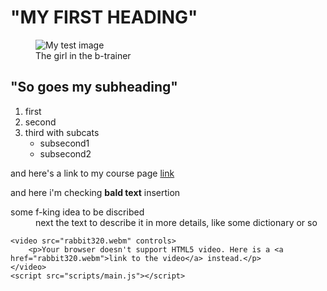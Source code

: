 <!DOCTYPE html>
<html>
  <head>
    <meta charset="utf-8">
    <title>My test page</title>
    <meta name="description" content="this text is abuot my site's content for the users to be content">
    <link rel="shortcut icon" href="images/picture-1.png">
    <link href="https://fonts.googleapis.com/css2?family=Rubik&display=swap" rel="stylesheet">
    <link href="styles/style.css" rel="stylesheet">
  </head>
  <body>
    <h1>"MY FIRST HEADING"</h1>
    <figure  class="picture">
        <img src="images/picture-1.png" alt="My test image">
	<figcaption>The girl in the b-trainer</figcaption>
    </figure>
    <h2>"So goes my subheading"</h2>
    <ol>
        <li>first</li>
        <li>second</li>
        <li>third with subcats
	<ul>
            <li>subsecond1</li>
            <li>subsecond2</li>
	</ul>
        </li>
    </ol>
    <p>and here's a link to my course page <a href="https://developer.mozilla.org/en-US/docs/Learn/Getting_started_with_the_web/HTML_basics">link</a></p>
    <p>and here i'm checking <strong>bald text</strong> insertion</p>
    <dl>
	<dt>some f-king idea to be discribed</dt>
	<dd>next the text to describe it in more details, like some dictionary or so</dd>
    </dl>

    <video src="rabbit320.webm" controls>
        <p>Your browser doesn't support HTML5 video. Here is a <a href="rabbit320.webm">link to the video</a> instead.</p> 
    </video>
    <script src="scripts/main.js"></script>
  </body>
</html> 

